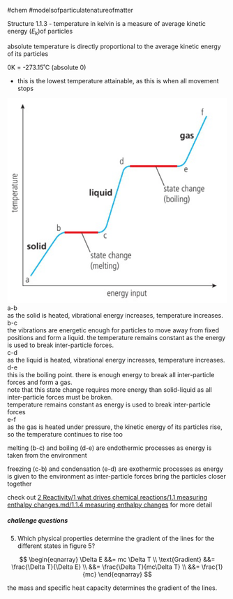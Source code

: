 #chem #modelsofparticulatenatureofmatter  
  
Structure 1.1.3 - temperature in kelvin is a measure of average kinetic energy ($E_{\text{k}}$)of particles  
  
  
absolute temperature is directly proportional to the average kinetic energy of its particles  
  
0K = -273.15˚C (absolute 0)  
- this is the lowest temperature attainable, as this is when all movement stops  
  
  
![energy input vs temperature.png](Media/1%20Structure/1.1/1%20intro/energy%20input%20vs%20temperature.png)  
a-b  
	as the solid is heated, vibrational energy increases, temperature increases.  
b-c  
	the vibrations are energetic enough for particles to move away from fixed positions and form a liquid. the temperature remains constant as the energy is used to break inter-particle forces.  
c-d  
	as the liquid is heated, vibrational energy increases, temperature increases.  
d-e  
	this is the boiling point. there is enough energy to break all inter-particle forces and form a gas.   
	note that this state change requires more energy than solid-liquid as all inter-particle forces must be broken.  
	temperature remains constant as energy is used to break inter-particle forces  
e-f  
	as the gas is heated under pressure, the kinetic energy of its particles rise, so the temperature continues to rise too  
  
melting (b-c) and boiling (d-e) are endothermic processes as energy is taken from the environment  
  
freezing (c-b) and condensation (e-d) are exothermic processes as energy is given to the environment as inter-particle forces bring the particles closer together  
  
check out [2 Reactivity/1 what drives chemical reactions/1.1 measuring enthalpy changes.md/1.1.4 measuring enthalpy changes](1.1.4%20measuring%20enthalpy%20changes.md) for more detail  
  
##### challenge questions  
5. Which physical properties determine the gradient of the lines for the different states in figure 5?  
  
$$  
\begin{eqnarray}  
\Delta E &&= mc \Delta T \\  
\text{Gradient} &&= \frac{\Delta T}{\Delta E} \\  
&&= \frac{\Delta T}{mc\Delta T} \\  
&&= \frac{1}{mc}  
\end{eqnarray}  
$$  
  
the mass and specific heat capacity determines the gradient of the lines.  
  
  
   
 
